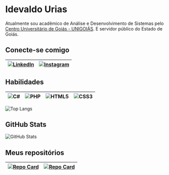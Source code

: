 # Idevaldo Urias

Atualmente sou acadêmico de Análise e Desenvolvimento de Sistemas pelo [Centro Universitário de Goiás - UNIGOIÁS](https://unigoias.com.br/). E servidor público do Estado de Goiás.

## Conecte-se comigo

| [![LinkedIn](https://img.shields.io/badge/LinkedIn-000?style=for-the-badge&logo=linkedin&logoColor=0E76A8)](https://www.linkedin.com/in/idevaldo-urias/) | [![Instagram](https://img.shields.io/badge/Instagram-000?style=for-the-badge&logo=instagram)](https://www.instagram.com/idevaldo.urias/) |
| --- | ---|

## Habilidades

![C#](https://img.shields.io/badge/C%23-000?style=for-the-badge&logo=c-sharp&logoColor=823085) | ![PHP](https://img.shields.io/badge/PHP-000?style=for-the-badge&logo=PHP) | ![HTML5](https://img.shields.io/badge/HTML5-000?style=for-the-badge&logo=html5) | ![CSS3](https://img.shields.io/badge/CSS3-000?style=for-the-badge&logo=css3&logoColor=264CE4) 
| ---| ---| --- | --- |

![Top Langs](https://github-readme-stats-git-masterrstaa-rickstaa.vercel.app/api/top-langs/?username=idevaldourias&bg_color=000&border_color=30A3DC&title_color=E94D5F&text_color=FFF)


## GitHub Stats

![GitHub Stats](https://github-readme-stats.vercel.app/api?username=idevaldourias&theme=transparent&bg_color=000&border_color=30A3DC&show_icons=true&icon_color=30A3DC&title_color=E94D5F&text_color=FFF)

## Meus repositórios

| [![Repo Card](https://github-readme-stats.vercel.app/api/pin/?username=idevaldourias&repo=aluguelVeiculoC&bg_color=000&border_color=30A3DC&show_icons=true&icon_color=30A3DC&title_color=E94D5F&text_color=FFF)](https://github.com/idevaldourias/aluguelVeiculoC) | [![Repo Card](https://github-readme-stats.vercel.app/api/pin/?username=idevaldourias&repo=b7medicenter&bg_color=000&border_color=30A3DC&show_icons=true&icon_color=30A3DC&title_color=E94D5F&text_color=FFF)](https://github.com/idevaldourias/b7medicenter) |
| --- | --- |
